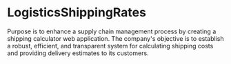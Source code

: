 # LogisticsShippingRates
Purpose is to enhance a supply chain management process by creating a shipping calculator web application. The company's objective is to establish a robust, efficient, and transparent system for calculating shipping costs and providing delivery estimates to its customers.
